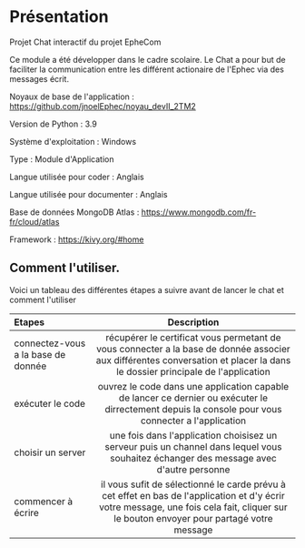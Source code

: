 # Présentation 
Projet Chat interactif du projet EpheCom

Ce module a été développer dans le cadre scolaire. Le Chat a pour but de faciliter la communication entre les différent actionaire de l'Ephec via des messages écrit.

Noyaux de base de l'application : https://github.com/jnoelEphec/noyau_devII_2TM2

Version de Python : 3.9 

Système d'exploitation : Windows

Type : Module d'Application

Langue utilisée pour coder : Anglais

Langue utilisée pour documenter : Anglais 

Base de données MongoDB Atlas : https://www.mongodb.com/fr-fr/cloud/atlas

Framework : https://kivy.org/#home

## Comment l'utiliser.
Voici un tableau des différentes étapes a suivre avant de lancer le chat et comment l'utiliser 

| Etapes | Description |
| :--- |:-------:| 
| connectez-vous a la base de donnée | récupérer le certificat vous permetant de vous connecter a la base de donnée associer aux différentes conversation et placer la dans le dossier principale de l'application | 
| exécuter le code  | ouvrez le code dans une application capable de lancer ce dernier ou exécuter le dirrectement depuis la console pour vous connecter a l'application |   
| choisir un server | une fois dans l'application choisisez un serveur puis un channel dans lequel vous souhaitez échanger des message avec d'autre personne  | 
| commencer à écrire | il vous sufit de sélectionné le carde prévu à cet effet en bas de l'application et d'y écrir votre message, une fois cela fait, cliquer sur le bouton envoyer pour partagé votre message |
